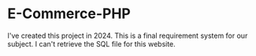 # E-Commerce-PHP

I've created this project in 2024. This is a final requirement system for our subject. I can't retrieve the SQL file for this website.
